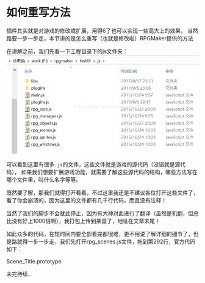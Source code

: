 # 如何重写方法
插件其实就是对游戏的修改或扩展，用得6了也可以实现一些高大上的效果，
当然路要一步一步走，本节讲的是怎么重写（也就是修改啦）RPGMaker提供的方法


在讲解之前，我们先看一下工程目录下的js文件夹：
![](img/3-1.png)

可以看到这里有很多``.js``的文件，这些文件就是游戏的源代码（没错就是源代码），
如果我们想要扩展游戏功能，就需要了解这些源代码的结构，哪些方法写在哪个文件里，叫什么名字等等。

既然要了解，那我们就得打开看看，不过这里我还是不建议各位打开这些文件了，看了你会崩溃的，因为这里的文件都有几千行代码，而且没有注释！

当然了我们的脚步不会就此停止，因为有大神对此进行了翻译（虽然是机翻，但总比没有好上1000倍啊），我打包上传到某盘了，地址在文章末尾！

如此众多的代码，在短时间内要全部看完都很难，更不用说了解详细的细节了，但是路就得一步一步走，我们先打开rpg_scenes.js文件，拖到第292行，官方代码如下：

Scene_Title.prototype

未完待续..
